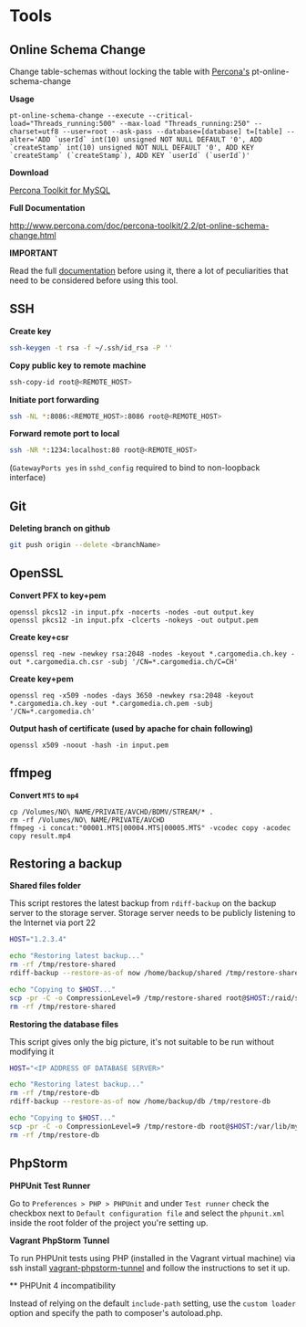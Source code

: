 Tools
=====

Online Schema Change
--------------------
Change table-schemas without locking the table with [Percona's](http://www.percona.com/) pt-online-schema-change

**Usage**

```shell
pt-online-schema-change --execute --critical-load="Threads_running:500" --max-load "Threads_running:250" --charset=utf8 --user=root --ask-pass --database=[database] t=[table] --alter='ADD `userId` int(10) unsigned NOT NULL DEFAULT '0', ADD `createStamp` int(10) unsigned NOT NULL DEFAULT '0', ADD KEY `createStamp` (`createStamp`), ADD KEY `userId` (`userId`)'
```

**Download**

[Percona Toolkit for MySQL](http://www.percona.com/software/percona-toolkit)

**Full Documentation**

http://www.percona.com/doc/percona-toolkit/2.2/pt-online-schema-change.html

**IMPORTANT**

Read the full [documentation](http://www.percona.com/doc/percona-toolkit/2.2/pt-online-schema-change.html) before using it, there a lot of peculiarities that need to be considered before using this tool.


SSH
---
**Create key**

```bash
ssh-keygen -t rsa -f ~/.ssh/id_rsa -P ''
```

**Copy public key to remote machine**

```bash
ssh-copy-id root@<REMOTE_HOST>
```

**Initiate port forwarding**

```bash
ssh -NL *:8086:<REMOTE_HOST>:8086 root@<REMOTE_HOST>
```

**Forward remote port to local**

```bash
ssh -NR *:1234:localhost:80 root@<REMOTE_HOST>
```
(`GatewayPorts yes` in `sshd_config` required to bind to non-loopback interface)


Git
---
**Deleting branch on github**

```bash
git push origin --delete <branchName>
```


OpenSSL
-------
**Convert PFX to key+pem**

```
openssl pkcs12 -in input.pfx -nocerts -nodes -out output.key
openssl pkcs12 -in input.pfx -clcerts -nokeys -out output.pem
```

**Create key+csr**

```
openssl req -new -newkey rsa:2048 -nodes -keyout *.cargomedia.ch.key -out *.cargomedia.ch.csr -subj '/CN=*.cargomedia.ch/C=CH'
```

**Create key+pem**
```
openssl req -x509 -nodes -days 3650 -newkey rsa:2048 -keyout *.cargomedia.ch.key -out *.cargomedia.ch.pem -subj '/CN=*.cargomedia.ch'
```

**Output hash of certificate (used by apache for chain following)**
```
openssl x509 -noout -hash -in input.pem
```


ffmpeg
------
**Convert `MTS` to `mp4`**
```
cp /Volumes/NO\ NAME/PRIVATE/AVCHD/BDMV/STREAM/* .
rm -rf /Volumes/NO\ NAME/PRIVATE/AVCHD
ffmpeg -i concat:"00001.MTS|00004.MTS|00005.MTS" -vcodec copy -acodec copy result.mp4
```

Restoring a backup
------------------
**Shared files folder**

This script restores the latest backup from `rdiff-backup` on the backup server to the storage server. Storage server needs to be publicly listening to the Internet via port 22
```sh
HOST="1.2.3.4"

echo "Restoring latest backup..."
rm -rf /tmp/restore-shared
rdiff-backup --restore-as-of now /home/backup/shared /tmp/restore-shared

echo "Copying to $HOST..."
scp -pr -C -o CompressionLevel=9 /tmp/restore-shared root@$HOST:/raid/shared
rm -rf /tmp/restore-shared
```

**Restoring the database files**

This script gives only the big picture, it's not suitable to be run without modifying it
```sh
HOST="<IP ADDRESS OF DATABASE SERVER>"

echo "Restoring latest backup..."
rm -rf /tmp/restore-db
rdiff-backup --restore-as-of now /home/backup/db /tmp/restore-db

echo "Copying to $HOST..."
scp -pr -C -o CompressionLevel=9 /tmp/restore-db root@$HOST:/var/lib/mysql
rm -rf /tmp/restore-db
```

PhpStorm
--------
**PHPUnit Test Runner**

Go to `Preferences > PHP > PHPUnit` and under `Test runner` check the checkbox next to `Default configuration file` and select the `phpunit.xml`
inside the root folder of the project you're setting up.

**Vagrant PhpStorm Tunnel**

To run PHPUnit tests using PHP (installed in the Vagrant virtual machine) via ssh install
[vagrant-phpstorm-tunnel](https://github.com/cargomedia/vagrant-phpstorm-tunnel) and follow the instructions to set it up.

** PHPUnit 4 incompatibility

Instead of relying on the default `include-path` setting, use the `custom loader` option and specify the path to composer's autoload.php.


